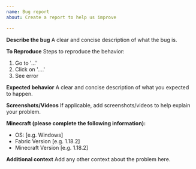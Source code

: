```yaml
---
name: Bug report
about: Create a report to help us improve

---
```


**Describe the bug**
A clear and concise description of what the bug is.

**To Reproduce**
Steps to reproduce the behavior:
1. Go to '...'
2. Click on '....'
4. See error

**Expected behavior**
A clear and concise description of what you expected to happen.

**Screenshots/Videos**
If applicable, add screenshots/videos to help explain your problem.

**Minecraft (please complete the following information):**
 - OS: [e.g. Windows]
 - Fabric Version [e.g. 1.18.2]
 - Minecraft Version [e.g. 1.18.2]

**Additional context**
Add any other context about the problem here.
